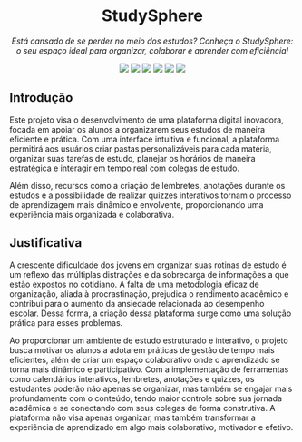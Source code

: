 <h1 align="center">StudySphere</h1>
<p align="center"><i>Está cansado de se perder no meio dos estudos?
Conheça o StudySphere: o seu espaço ideal para organizar, colaborar e aprender com eficiência!</i></p>

<p align="center" display="inline-block">
  <img src="https://img.shields.io/badge/MySQL-005C84?style=for-the-badge&logo=mysql&logoColor=white"/>
  <img src="https://img.shields.io/badge/Flask-000000?style=for-the-badge&logo=flask&logoColor=white"/>
  <img src="https://img.shields.io/badge/VSCode-0078D4?style=for-the-badge&logo=visual%20studio%20code&logoColor=white"/>
  <img src="https://img.shields.io/badge/JavaScript-323330?style=for-the-badge&logo=javascript&logoColor=F7DF1E"/>
  <img src="https://img.shields.io/badge/Python-FFD43B?style=for-the-badge&logo=python&logoColor=blue"/>
  <img src="https://img.shields.io/badge/MIT-green?style=for-the-badge"/>
</p>

##  Introdução

Este projeto visa o desenvolvimento de uma plataforma digital inovadora, focada em apoiar os alunos a organizarem seus estudos de maneira eficiente e prática. Com uma interface intuitiva e funcional, a plataforma permitirá aos usuários criar pastas personalizáveis para cada matéria, organizar suas tarefas de estudo, planejar os horários de maneira estratégica e interagir em tempo real com colegas de estudo. 

Além disso, recursos como a criação de lembretes, anotações durante os estudos e a possibilidade de realizar quizzes interativos tornam o processo de aprendizagem mais dinâmico e envolvente, proporcionando uma experiência mais organizada e colaborativa.


## Justificativa

A crescente dificuldade dos jovens em organizar suas rotinas de estudo é um reflexo das múltiplas distrações e da sobrecarga de informações a que estão expostos no cotidiano. A falta de uma metodologia eficaz de organização, aliada à procrastinação, prejudica o rendimento acadêmico e contribui para o aumento da ansiedade relacionada ao desempenho escolar. Dessa forma, a criação dessa plataforma surge como uma solução prática para esses problemas.

Ao proporcionar um ambiente de estudo estruturado e interativo, o projeto busca motivar os alunos a adotarem práticas de gestão de tempo mais eficientes, além de criar um espaço colaborativo onde o aprendizado se torna mais dinâmico e participativo. Com a implementação de ferramentas como calendários interativos, lembretes, anotações e quizzes, os estudantes poderão não apenas se organizar, mas também se engajar mais profundamente com o conteúdo, tendo maior controle sobre sua jornada acadêmica e se conectando com seus colegas de forma construtiva. A plataforma não visa apenas organizar, mas também transformar a experiência de aprendizado em algo mais colaborativo, motivador e efetivo.

